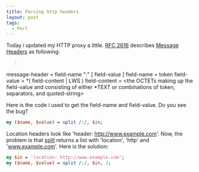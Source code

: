 ```yaml
---
title: Parsing http headers
layout: post
tags:
  - Perl
---
```

Today i updated my HTTP proxy a little. [RFC 2616](http://www.w3.org/Protocols/rfc2616/rfc2616.html) describes [Message Headers](http://www.w3.org/Protocols/rfc2616/rfc2616-sec4.html#sec4.2) as following:

> <div>
>   <pre>
message-header = field-name ":" [ field-value ]
field-name     = token
field-value    = *( field-content | LWS )
field-content  = &lt;the OCTETs making up the field-value and consisting of
                 either *TEXT or combinations of token, separators,
                 and quoted-string&gt;
</pre>
> </div>

Here is the code i used to get the field-name and field-value. Do you see the bug?

```perl
my ($name, $value) = split /:/, $in;
```

Location headers look like 'header: http://www.example.com'. Now, the problem is that [split](http://perldoc.perl.org/functions/split.html) returns a list with 'location', 'http' and 'www.example.com'. Here is the solution:

```perl 
my $in = 'location: http://www.example.com';
my ($name, $value) = split /:/, $in, 2;
```

